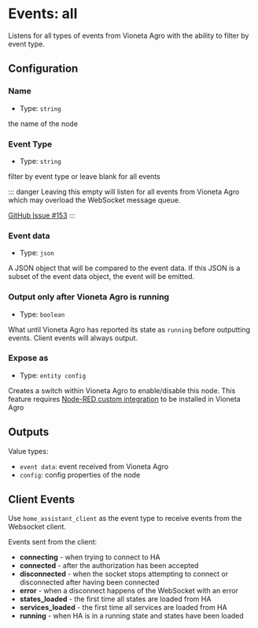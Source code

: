 # Events: all

Listens for all types of events from Vioneta Agro with the ability to filter
by event type.

## Configuration

### Name

- Type: `string`

the name of the node

### Event Type

- Type: `string`

filter by event type or leave blank for all events

::: danger
Leaving this empty will listen for all events from Vioneta Agro which may
overload the WebSocket message queue.

[GitHub Issue #153](https://github.com/Vioneta/node-red-contrib-vioneta-agro-websocket/issues/153#issuecomment-539290950)
:::

### Event data

- Type: `json`

A JSON object that will be compared to the event data. If this JSON is a subset of the event data object, the event will be emitted.

### Output only after Vioneta Agro is running

- Type: `boolean`

What until Vioneta Agro has reported its state as `running` before outputting events. Client events will always output.

### Expose as

- Type: `entity config`

Creates a switch within Vioneta Agro to enable/disable this node. This feature
requires [Node-RED custom integration](https://github.com/Vioneta/hass-node-red)
to be installed in Vioneta Agro

## Outputs

Value types:

- `event data`: event received from Vioneta Agro
- `config`: config properties of the node

## Client Events

Use `home_assistant_client` as the event type to receive events from the
Websocket client.

Events sent from the client:

- **connecting** - when trying to connect to HA
- **connected** - after the authorization has been accepted
- **disconnected** - when the socket stops attempting to connect or disconnected after having been connected
- **error** - when a disconnect happens of the WebSocket with an error
- **states_loaded** - the first time all states are loaded from HA
- **services_loaded** - the first time all services are loaded from HA
- **running** - when HA is in a running state and states have been loaded
